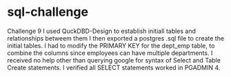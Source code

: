 # sql-challenge
Challenge 9
I used QuckDBD-Design  to establish initiall tables and relationships betweem them
I then exported a postgres .sql file to create the initial tables.   I had to modify the 
 PRIMARY KEY for the dept_emp table, to combine the columns since employees can have multiple departments. 
 I received no help other than querying google for syntax of Select and Table Create statements.
 I verified all SELECT statements worked in PGADMIN 4.
